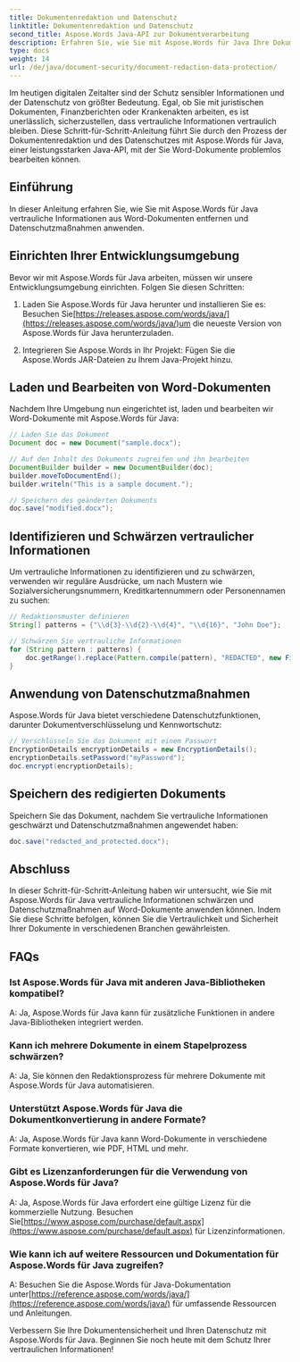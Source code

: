 ```yaml
---
title: Dokumentenredaktion und Datenschutz
linktitle: Dokumentenredaktion und Datenschutz
second_title: Aspose.Words Java-API zur Dokumentverarbeitung
description: Erfahren Sie, wie Sie mit Aspose.Words für Java Ihre Dokumente sichern und vertrauliche Daten schwärzen. Schritt-für-Schritt-Anleitung mit Quellcode.
type: docs
weight: 14
url: /de/java/document-security/document-redaction-data-protection/
---
```


Im heutigen digitalen Zeitalter sind der Schutz sensibler Informationen und der Datenschutz von größter Bedeutung. Egal, ob Sie mit juristischen Dokumenten, Finanzberichten oder Krankenakten arbeiten, es ist unerlässlich, sicherzustellen, dass vertrauliche Informationen vertraulich bleiben. Diese Schritt-für-Schritt-Anleitung führt Sie durch den Prozess der Dokumentenredaktion und des Datenschutzes mit Aspose.Words für Java, einer leistungsstarken Java-API, mit der Sie Word-Dokumente problemlos bearbeiten können.

## Einführung

In dieser Anleitung erfahren Sie, wie Sie mit Aspose.Words für Java vertrauliche Informationen aus Word-Dokumenten entfernen und Datenschutzmaßnahmen anwenden. 

## Einrichten Ihrer Entwicklungsumgebung

Bevor wir mit Aspose.Words für Java arbeiten, müssen wir unsere Entwicklungsumgebung einrichten. Folgen Sie diesen Schritten:

1.  Laden Sie Aspose.Words für Java herunter und installieren Sie es: Besuchen Sie[https://releases.aspose.com/words/java/](https://releases.aspose.com/words/java/)um die neueste Version von Aspose.Words für Java herunterzuladen.

2. Integrieren Sie Aspose.Words in Ihr Projekt: Fügen Sie die Aspose.Words JAR-Dateien zu Ihrem Java-Projekt hinzu.

## Laden und Bearbeiten von Word-Dokumenten

Nachdem Ihre Umgebung nun eingerichtet ist, laden und bearbeiten wir Word-Dokumente mit Aspose.Words für Java:

```java
// Laden Sie das Dokument
Document doc = new Document("sample.docx");

// Auf den Inhalt des Dokuments zugreifen und ihn bearbeiten
DocumentBuilder builder = new DocumentBuilder(doc);
builder.moveToDocumentEnd();
builder.writeln("This is a sample document.");

// Speichern des geänderten Dokuments
doc.save("modified.docx");
```

## Identifizieren und Schwärzen vertraulicher Informationen

Um vertrauliche Informationen zu identifizieren und zu schwärzen, verwenden wir reguläre Ausdrücke, um nach Mustern wie Sozialversicherungsnummern, Kreditkartennummern oder Personennamen zu suchen:

```java
// Redaktionsmuster definieren
String[] patterns = {"\\d{3}-\\d{2}-\\d{4}", "\\d{16}", "John Doe"};

// Schwärzen Sie vertrauliche Informationen
for (String pattern : patterns) {
    doc.getRange().replace(Pattern.compile(pattern), "REDACTED", new FindReplaceOptions());
}
```

## Anwendung von Datenschutzmaßnahmen

Aspose.Words für Java bietet verschiedene Datenschutzfunktionen, darunter Dokumentverschlüsselung und Kennwortschutz:

```java
// Verschlüsseln Sie das Dokument mit einem Passwort
EncryptionDetails encryptionDetails = new EncryptionDetails();
encryptionDetails.setPassword("myPassword");
doc.encrypt(encryptionDetails);
```

## Speichern des redigierten Dokuments

Speichern Sie das Dokument, nachdem Sie vertrauliche Informationen geschwärzt und Datenschutzmaßnahmen angewendet haben:

```java
doc.save("redacted_and_protected.docx");
```

## Abschluss

In dieser Schritt-für-Schritt-Anleitung haben wir untersucht, wie Sie mit Aspose.Words für Java vertrauliche Informationen schwärzen und Datenschutzmaßnahmen auf Word-Dokumente anwenden können. Indem Sie diese Schritte befolgen, können Sie die Vertraulichkeit und Sicherheit Ihrer Dokumente in verschiedenen Branchen gewährleisten.

## FAQs

### Ist Aspose.Words für Java mit anderen Java-Bibliotheken kompatibel?

A: Ja, Aspose.Words für Java kann für zusätzliche Funktionen in andere Java-Bibliotheken integriert werden.

### Kann ich mehrere Dokumente in einem Stapelprozess schwärzen?

A: Ja, Sie können den Redaktionsprozess für mehrere Dokumente mit Aspose.Words für Java automatisieren.

### Unterstützt Aspose.Words für Java die Dokumentkonvertierung in andere Formate?

A: Ja, Aspose.Words für Java kann Word-Dokumente in verschiedene Formate konvertieren, wie PDF, HTML und mehr.

### Gibt es Lizenzanforderungen für die Verwendung von Aspose.Words für Java?

 A: Ja, Aspose.Words für Java erfordert eine gültige Lizenz für die kommerzielle Nutzung. Besuchen Sie[https://www.aspose.com/purchase/default.aspx](https://www.aspose.com/purchase/default.aspx) für Lizenzinformationen.

### Wie kann ich auf weitere Ressourcen und Dokumentation für Aspose.Words für Java zugreifen?

A: Besuchen Sie die Aspose.Words für Java-Dokumentation unter[https://reference.aspose.com/words/java/](https://reference.aspose.com/words/java/) für umfassende Ressourcen und Anleitungen.

Verbessern Sie Ihre Dokumentensicherheit und Ihren Datenschutz mit Aspose.Words für Java. Beginnen Sie noch heute mit dem Schutz Ihrer vertraulichen Informationen!